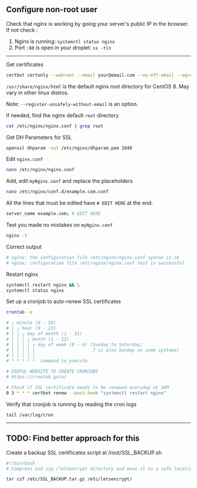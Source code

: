 ## Configure non-root user

Check that nginx is working by going your server's public IP in the browser. If not check :
  1. Nginx is running: `systemctl status nginx`
  2. Port `:80` is open in your droplet: `ss -tln`

---
Get certificates
```sh
certbot certonly --webroot --email your@email.com --no-eff-email --agree-tos -w /usr/share/nginx/html -d [insert-domain.com] -d [www.insert-domain.com]
```
`/usr/share/nginx/html` is the default nginx root directory for CentOS 8. May vary in other linux distros.

Note: `--register-unsafely-without-email` is an option.

If needed, find the nginx default `root` directory
```sh
cat /etc/nginx/nginx.conf | grep root
```

Get DH Parameters for SSL
```sh
openssl dhparam -out /etc/nginx/dhparam.pem 2048
```

Edit `nginx.conf`
```sh
nano /etc/nginx/nginx.conf
```

Add, edit `myNginx.conf` and replace the placeholders
```sh
nano /etc/nginx/conf.d/example.com.conf
```

All the lines that must be edited have `# EDIT HERE` at the end.
```sh
server_name example.com; # EDIT HERE
```

Test you made no mistakes on `myNginx.conf`
```sh
nginx -t
```

Correct output
```sh
# nginx: the configuration file /etc/nginx/nginx.conf syntax is ok  
# nginx: configuration file /etc/nginx/nginx.conf test is successful
```

Restart nginx
```sh
systemctl restart nginx && \
systemctl status nginx
```

Set up a cronjob to auto-renew SSL certificates
```sh
crontab -e
```

```sh
# ┌ minute (0 - 59)
# │ ┌ hour (0 - 23)
# │ │ ┌ day of month (1 - 31)
# │ │ │ ┌ month (1 - 12)
# │ │ │ │ ┌ day of week (0 - 6) (Sunday to Saturday;
# │ │ │ │ │                      7 is also Sunday on some systems)
# │ │ │ │ │
# * * * * *  command_to_execute

# USEFUL WEBSITE TO CREATE CRONJOBS
# https://crontab.guru/

# Check if SSL certificate needs to be renewed everyday at 3AM
0 3 * * * certbot renew --post-hook "systemctl restart nginx"
```

Verify that cronjob is running by reading the cron logs
```
tail /var/log/cron
```

---


## TODO: Find better approach for this
Create a backup SSL certificates script at /root/SSL_BACKUP.sh
```sh
#!/bin/bash
# Compress and zip /letsencrypt directory and move it to a safe location

tar czf /etc/SSL_BACKUP.tar.gz /etc/letsencrypt/ 
```
